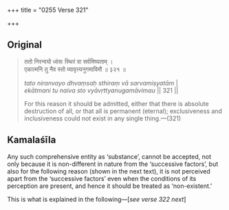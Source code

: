 +++
title = "0255 Verse 321"

+++
## Original 
>
> ततो निरन्वयो ध्वंसः स्थिरं वा सर्वमिष्यताम् ।  
> एकात्मनि तु नैव स्तो व्यावृत्त्यनुगमाविमौ ॥ ३२१ ॥ 
>
> *tato niranvayo dhvaṃsaḥ sthiraṃ vā sarvamiṣyatām* \|  
> *ekātmani tu naiva sto vyāvṛttyanugamāvimau* \|\| 321 \|\| 
>
> For this reason it should be admitted, either that there is absolute destruction of all, or that all is permanent (eternal); exclusiveness and inclusiveness could not exist in any single thing.—(321)



## Kamalaśīla

Any such comprehensive entity as ‘substance’, cannot be accepted, not only because it is non-different in nature from the ‘successive factors’, but also for the following reason (shown in the next text), it is not perceived apart from the ‘successive factors’ even when the conditions of its perception are present, and hence it should be treated as ‘non-existent.’

This is what is explained in the following—[*see verse 322 next*]


